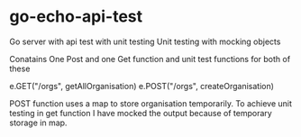 # go-echo-api-test
Go server with api test with unit testing
Unit testing with mocking objects

Conatains One Post and one Get function and unit test functions for both of these

e.GET("/orgs", getAllOrganisation)
e.POST("/orgs", createOrganisation)

POST function uses a map to store organisation temporarily.
To achieve unit testing in get function I have mocked the output because of temporary storage in map.


